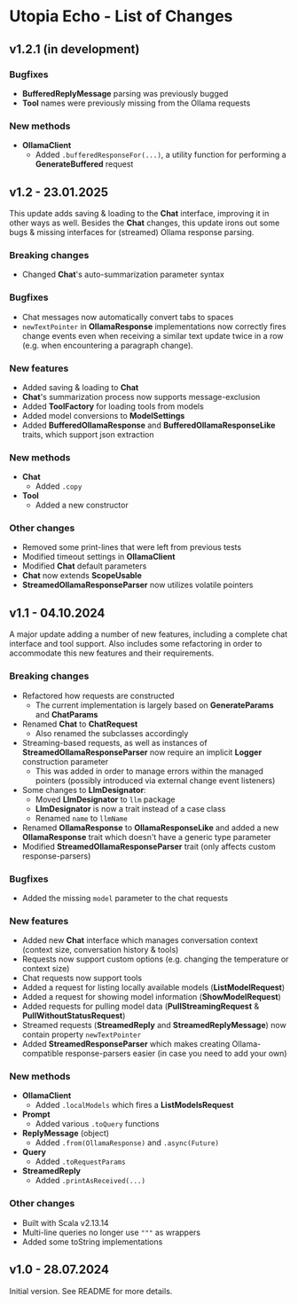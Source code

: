 # Utopia Echo - List of Changes

## v1.2.1 (in development)
### Bugfixes
- **BufferedReplyMessage** parsing was previously bugged
- **Tool** names were previously missing from the Ollama requests
### New methods
- **OllamaClient**
  - Added `.bufferedResponseFor(...)`, a utility function for performing a **GenerateBuffered** request

## v1.2 - 23.01.2025
This update adds saving & loading to the **Chat** interface, improving it in other ways as well. 
Besides the **Chat** changes, this update irons out some bugs & missing interfaces for (streamed) Ollama response parsing.
### Breaking changes
- Changed **Chat**'s auto-summarization parameter syntax
### Bugfixes
- Chat messages now automatically convert tabs to spaces
- `newTextPointer` in **OllamaResponse** implementations now correctly fires change events 
  even when receiving a similar text update twice in a row (e.g. when encountering a paragraph change).
### New features
- Added saving & loading to **Chat**
- **Chat**'s summarization process now supports message-exclusion
- Added **ToolFactory** for loading tools from models
- Added model conversions to **ModelSettings**
- Added **BufferedOllamaResponse** and **BufferedOllamaResponseLike** traits, which support json extraction
### New methods
- **Chat**
  - Added `.copy`
- **Tool**
  - Added a new constructor
### Other changes
- Removed some print-lines that were left from previous tests
- Modified timeout settings in **OllamaClient**
- Modified **Chat** default parameters
- **Chat** now extends **ScopeUsable**
- **StreamedOllamaResponseParser** now utilizes volatile pointers

## v1.1 - 04.10.2024
A major update adding a number of new features, including a complete chat interface and tool support. 
Also includes some refactoring in order to accommodate this new features and their requirements.
### Breaking changes
- Refactored how requests are constructed
  - The current implementation is largely based on **GenerateParams** and **ChatParams**
- Renamed **Chat** to **ChatRequest**
  - Also renamed the subclasses accordingly
- Streaming-based requests, as well as instances of **StreamedOllamaResponseParser** 
  now require an implicit **Logger** construction parameter
  - This was added in order to manage errors within the managed pointers 
    (possibly introduced via external change event listeners)
- Some changes to **LlmDesignator**:
  - Moved **LlmDesignator** to `llm` package
  - **LlmDesignator** is now a trait instead of a case class
  - Renamed `name` to `llmName`
- Renamed **OllamaResponse** to **OllamaResponseLike** and added a new **OllamaResponse** trait 
  which doesn't have a generic type parameter
- Modified **StreamedOllamaResponseParser** trait (only affects custom response-parsers)
### Bugfixes
- Added the missing `model` parameter to the chat requests
### New features
- Added new **Chat** interface which manages conversation context (context size, conversation history & tools)
- Requests now support custom options (e.g. changing the temperature or context size)
- Chat requests now support tools
- Added a request for listing locally available models (**ListModelRequest**)
- Added a request for showing model information (**ShowModelRequest**)
- Added requests for pulling model data (**PullStreamingRequest** & **PullWithoutStatusRequest**)
- Streamed requests (**StreamedReply** and **StreamedReplyMessage**) now contain property `newTextPointer`
- Added **StreamedResponseParser** which makes creating Ollama-compatible response-parsers easier 
  (in case you need to add your own)
### New methods
- **OllamaClient**
  - Added `.localModels` which fires a **ListModelsRequest**
- **Prompt**
  - Added various `.toQuery` functions
- **ReplyMessage** (object)
  - Added `.from(OllamaResponse)` and `.async(Future)`
- **Query**
  - Added `.toRequestParams`
- **StreamedReply**
  - Added `.printAsReceived(...)`
### Other changes
- Built with Scala v2.13.14
- Multi-line queries no longer use `"""` as wrappers
- Added some toString implementations

## v1.0 - 28.07.2024
Initial version. See README for more details.
